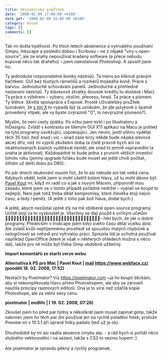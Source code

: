 ```yaml
---
title: Uživatelský proŽitek
date: '2008-02-09 17:00:00 +0100'
date_gmt: '2008-02-09 16:00:00 +0100'
category: kolem
tags: []
comments: []
---
```

<p>Tak mi došla trpělivost. Po třech letech abstinence a vytrvalého používání Gimpu, Inkscape a poslední dobou i Scribusu &ndash; ne z nějaké "víry v open-source", ale ze snahy nepoužívat kradený software (a přece nebudu kupovat něco tak drahého) &ndash; jsem nainstaloval Photoshop. A spustil jsem ho.</p>
<p>Ty jednoduše rozpoznatelné ikonky nástrojů. Ta menu po kliknutí pravým tlačítkem. GUI bez tlustých rámečků a rozměrů trojského koně. Práce s barvou. Jednoduché schovávání panelů. Jednoduché a přehledné nastavení nástrojů. Ty klávesové zkratky (kousek kreditu tu dostává i Mac). Ta práce s výběrem &ndash; vyberu, otočím, přenesu, hned. Ta práce s písmem. Ty štětce. Skvělá spolupráce s Exposé. Prostě Uživatelský proŽitek (uznávám, že <a href="https://www.interaction-design.org/encyclopedia/user_experience_or_ux.html">s tím X</a> to vypadá líp) (a uznávám, že jde jazykově o špatně provedený vtípek, ale vy byste zvýraznili "O", to nevýrazné písmeno?).</p>
<p>Myslím, že není cesty zpátky. Po očku jsem mrkl i po Illustratoru a InDesignu. Zvlášť v kontrastu se šíleným GUI X11 aplikací na Macu je pohled na tyto programy osvěžující, uspokojující. Jen nevím, jestli stihnu vydělat těch 35 tisíc (teď snad i víc &ndash; snad zase brzy někde bude nějaká slevová akce) dřív, než mi vyprší zkušební doba (a čistě právně bych ani na neaktivovaných kopiích vydělávat neměl, ale snad to jemně ospravedlní ta snaha je aktivovat). Každopádně to bude jedna z prvních větších investicí tohoto roku (jemný upgrade foťáku bude muset asi ještě chvíli počkat, šilhám už delší dobu po D80).</p>
<p>Po pár dnech okukování musím říct, že to asi nebude ani tak velká cena. Kdybych věděl, kolik jsem si mohl ušetřit bolení hlavy, už tu mohl dávno být. <a href="https://webface.cz/">Pavel Kout</a> mi, když mi radil co a jak s novým Macem, připomněl mou zásadu, které jsem se v tomto případě pořádně nedržel &ndash; vyplatí se koupit to nejlepší. Není pak totiž třeba dělat kompromisy, které člověka stojí nejvíc času, a tedy i peněz. (A ještě z toho pak bolí hlava, dodal bych.)</p>
<p>A ještě, abych nezůstal úplně zlý na mé oblíbené open-source programy. Určitě stojí za to vyzkoušet je. Všechny se dají použít k určitým účelům &ndash; řekl bych, že jde o dobré programy. Především v Inskcape jsem toho svého času dělal vcelku dost. Ale zvlášť kvůli nepříjemnému prostředí se spoustou malých chybiček a nelogičností se nehodí pro vytrvalou práci. Spousta lidí je ochotná používat například OpenOffice (které je však v některých ohledech možná o něco dál), takže pro ně může být třeba Gimp obdobně užitečný.</p>
<div class="import-komentaru">
<p><strong>Import komentářů ze starší verze webu</strong></p>
<div class="comment">
<p style="font-weight:bold"><span class="compredmet">Alternativa k PS pro Mac</span> | <span class="comname">Pavel Kout</span> |  <a href="mailto:pavel.kout@webface.cz">mail</a>  <a href="https://www.webface.cz/">https://www.webface.cz/</a> (pondělí&nbsp;18.&nbsp;02.&nbsp;2008,&nbsp;17:52)</p>
<p>Nestačil by Pixelmator? Viz <a href="https://pixelmator.com">https://pixelmator.com</a> ~já ho koupil děckám, aby si nekomplikovala hlavu přímo Photoshopem, ale aby se zároveň naučila principy rastrových editorů. Ona je to více než zdařilá kopie Photoshope, ale za velmi sexy cenu. </p>
</div>
<div class="comment">
<p style="font-weight:bold"><span class="compredmet">pixelmator</span> | <span class="comname">endlife</span> | (&nbsp;19.&nbsp;02.&nbsp;2008,&nbsp;07:26)</p>
<p>Zkoušel jsem ho před pár týdny a několikrát jsem musel zapínat gimp, takže nakonec jsem ho těch pár dní používal jen na rychlé poladění fotek, protože Preview mi v 10.5.1 při úpravě fotky padalo (teď už je ok). <br>  <br> Dlouhodobě by mi asi vadila absence cmyku atp. - a rád bych si pořídil něco slušného vektorového i na sázení, takže s CS3 to vezmu hopem :) <br>  <br> Ale pixelmator je opravdu pěkný a rychlý prográmek. </p>
</div>
</div>
